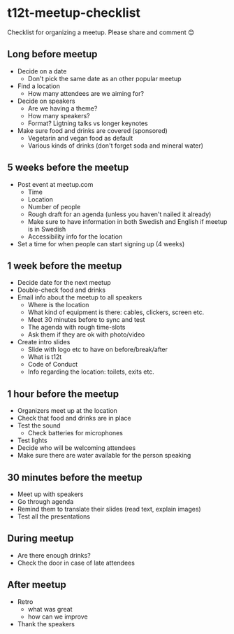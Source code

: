 # t12t-meetup-checklist
Checklist for organizing a meetup. Please share and comment 😊

## Long before meetup

* Decide on a date
    * Don't pick the same date as an other popular meetup
* Find a location 
    * How many attendees are we aiming for?
* Decide on speakers 
    * Are we having a theme?
    * How many speakers?
    * Format? Ligtning talks vs longer keynotes
* Make sure food and drinks are covered (sponsored)
    * Vegetarin and vegan food as default
    * Various kinds of drinks (don't forget soda and mineral water)


## 5 weeks before the meetup

* Post event at meetup.com
    * Time
    * Location
    * Number of people
    * Rough draft for an agenda (unless you haven't nailed it already)
    * Make sure to have information in both Swedish and English if meetup is in Swedish
    * Accessibility info for the location
* Set a time for when people can start signing up (4 weeks)

## 1 week before the meetup

* Decide date for the next meetup
* Double-check food and drinks
* Email info about the meetup to all speakers
    * Where is the location
    * What kind of equipment is there: cables, clickers, screen etc.
    * Meet 30 minutes before to sync and test
    * The agenda with rough time-slots
    * Ask them if they are ok with photo/video
* Create intro slides
    * Slide with logo etc to have on before/break/after
    * What is t12t
    * Code of Conduct
    * Info regarding the location: toilets, exits etc.


## 1 hour before the meetup

* Organizers meet up at the location
* Check that food and drinks are in place
* Test the sound
    * Check batteries for microphones
* Test lights
* Decide who will be welcoming attendees
* Make sure there are water available for the person speaking

## 30 minutes before the meetup

* Meet up with speakers
* Go through agenda
* Remind them to translate their slides (read text, explain images)
* Test all the presentations

## During meetup

* Are there enough drinks?
* Check the door in case of late attendees

## After meetup

* Retro
    * what was great
    * how can we improve
* Thank the speakers
